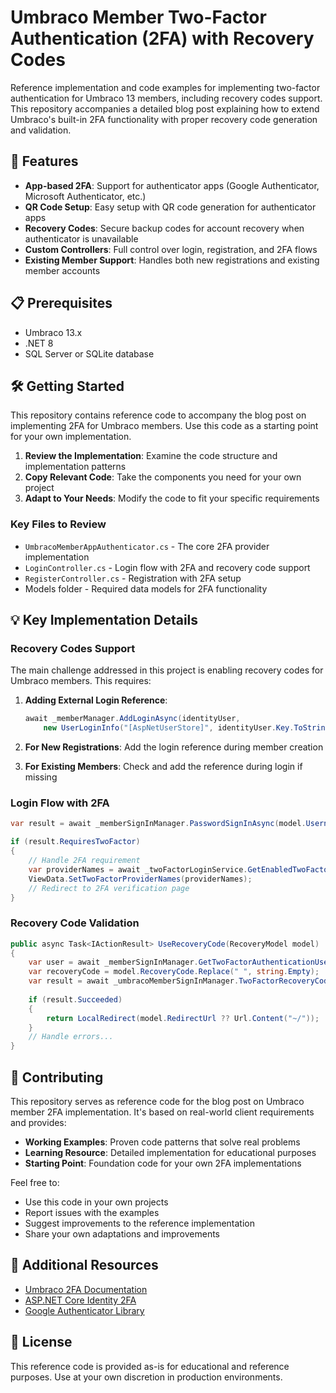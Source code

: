 # Umbraco Member Two-Factor Authentication (2FA) with Recovery Codes

Reference implementation and code examples for implementing two-factor authentication for Umbraco 13 members, including recovery codes support. This repository accompanies a detailed blog post explaining how to extend Umbraco's built-in 2FA functionality with proper recovery code generation and validation.

## 🚀 Features

- **App-based 2FA**: Support for authenticator apps (Google Authenticator, Microsoft Authenticator, etc.)
- **QR Code Setup**: Easy setup with QR code generation for authenticator apps
- **Recovery Codes**: Secure backup codes for account recovery when authenticator is unavailable
- **Custom Controllers**: Full control over login, registration, and 2FA flows
- **Existing Member Support**: Handles both new registrations and existing member accounts

## 📋 Prerequisites

- Umbraco 13.x
- .NET 8
- SQL Server or SQLite database

## 🛠 Getting Started

This repository contains reference code to accompany the blog post on implementing 2FA for Umbraco members. Use this code as a starting point for your own implementation.

1. **Review the Implementation**: Examine the code structure and implementation patterns
2. **Copy Relevant Code**: Take the components you need for your own project
3. **Adapt to Your Needs**: Modify the code to fit your specific requirements

### Key Files to Review

- `UmbracoMemberAppAuthenticator.cs` - The core 2FA provider implementation
- `LoginController.cs` - Login flow with 2FA and recovery code support  
- `RegisterController.cs` - Registration with 2FA setup
- Models folder - Required data models for 2FA functionality

## 💡 Key Implementation Details

### Recovery Codes Support

The main challenge addressed in this project is enabling recovery codes for Umbraco members. This requires:

1. **Adding External Login Reference**: 
   ```csharp
   await _memberManager.AddLoginAsync(identityUser, 
       new UserLoginInfo("[AspNetUserStore]", identityUser.Key.ToString(), "[AspNetUserStore]"));
   ```

2. **For New Registrations**: Add the login reference during member creation
3. **For Existing Members**: Check and add the reference during login if missing

### Login Flow with 2FA

```csharp
var result = await _memberSignInManager.PasswordSignInAsync(model.Username, model.Password, model.RememberMe, false);

if (result.RequiresTwoFactor)
{
    // Handle 2FA requirement
    var providerNames = await _twoFactorLoginService.GetEnabledTwoFactorProviderNamesAsync(memberIdentityUser.Key);
    ViewData.SetTwoFactorProviderNames(providerNames);
    // Redirect to 2FA verification page
}
```

### Recovery Code Validation

```csharp
public async Task<IActionResult> UseRecoveryCode(RecoveryModel model)
{
    var user = await _memberSignInManager.GetTwoFactorAuthenticationUserAsync();
    var recoveryCode = model.RecoveryCode.Replace(" ", string.Empty);
    var result = await _umbracoMemberSignInManager.TwoFactorRecoveryCodeSignInAsync(recoveryCode);
    
    if (result.Succeeded)
    {
        return LocalRedirect(model.RedirectUrl ?? Url.Content("~/"));
    }
    // Handle errors...
}
```

## 🤝 Contributing

This repository serves as reference code for the blog post on Umbraco member 2FA implementation. It's based on real-world client requirements and provides:

- **Working Examples**: Proven code patterns that solve real problems
- **Learning Resource**: Detailed implementation for educational purposes
- **Starting Point**: Foundation code for your own 2FA implementations

Feel free to:
- Use this code in your own projects
- Report issues with the examples
- Suggest improvements to the reference implementation
- Share your own adaptations and improvements

## 📖 Additional Resources

- [Umbraco 2FA Documentation](https://docs.umbraco.com/umbraco-cms/13.latest/reference/security/two-factor-authentication)
- [ASP.NET Core Identity 2FA](https://docs.microsoft.com/en-us/aspnet/core/security/authentication/2fa)
- [Google Authenticator Library](https://github.com/BrandonPotter/GoogleAuthenticator)

## 📝 License

This reference code is provided as-is for educational and reference purposes. Use at your own discretion in production environments.